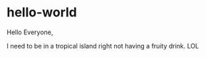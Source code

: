 # hello-world

Hello Everyone,

I need to be in a tropical island right not having a fruity drink. LOL
